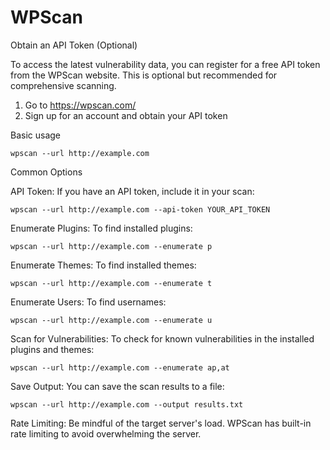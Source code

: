 # WPScan

Obtain an API Token (Optional)

To access the latest vulnerability data, you can register for a free API token from the WPScan website. This is optional but recommended for comprehensive scanning.

1. Go to https://wpscan.com/
2. Sign up for an account and obtain your API token

Basic usage

```
wpscan --url http://example.com
```

Common Options

API Token: If you have an API token, include it in your scan:

```
wpscan --url http://example.com --api-token YOUR_API_TOKEN
```

Enumerate Plugins: To find installed plugins:

```
wpscan --url http://example.com --enumerate p
```

Enumerate Themes: To find installed themes:

```
wpscan --url http://example.com --enumerate t
```

Enumerate Users: To find usernames:

```
wpscan --url http://example.com --enumerate u
```

Scan for Vulnerabilities: To check for known vulnerabilities in the installed plugins and themes:

```
wpscan --url http://example.com --enumerate ap,at
```

Save Output: You can save the scan results to a file:

```
wpscan --url http://example.com --output results.txt
```

Rate Limiting: Be mindful of the target server's load. WPScan has built-in rate limiting to avoid overwhelming the server.